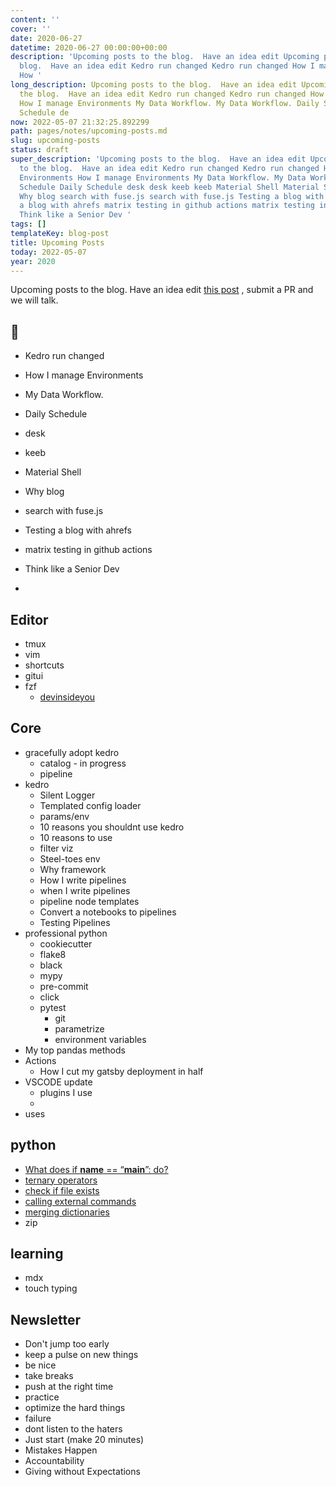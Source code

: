 ```yaml
---
content: ''
cover: ''
date: 2020-06-27
datetime: 2020-06-27 00:00:00+00:00
description: 'Upcoming posts to the blog.  Have an idea edit Upcoming posts to the
  blog.  Have an idea edit Kedro run changed Kedro run changed How I manage Environments
  How '
long_description: Upcoming posts to the blog.  Have an idea edit Upcoming posts to
  the blog.  Have an idea edit Kedro run changed Kedro run changed How I manage Environments
  How I manage Environments My Data Workflow. My Data Workflow. Daily Schedule Daily
  Schedule de
now: 2022-05-07 21:32:25.892299
path: pages/notes/upcoming-posts.md
slug: upcoming-posts
status: draft
super_description: 'Upcoming posts to the blog.  Have an idea edit Upcoming posts
  to the blog.  Have an idea edit Kedro run changed Kedro run changed How I manage
  Environments How I manage Environments My Data Workflow. My Data Workflow. Daily
  Schedule Daily Schedule desk desk keeb keeb Material Shell Material Shell Why blog
  Why blog search with fuse.js search with fuse.js Testing a blog with ahrefs Testing
  a blog with ahrefs matrix testing in github actions matrix testing in github actions
  Think like a Senior Dev '
tags: []
templateKey: blog-post
title: Upcoming Posts
today: 2022-05-07
year: 2020
---
```


Upcoming posts to the blog.  Have an idea edit 
[this post](https://github.com/WaylonWalker/waylonwalker.com/edit/main/pages/notes/upcoming-posts.md)
, submit a PR and we will talk.

## 🧠

* Kedro run changed
* How I manage Environments
* My Data Workflow.
* Daily Schedule
* desk
* keeb
* Material Shell
* Why blog
* search with fuse.js
* Testing a blog with ahrefs
* matrix testing in github actions


* Think like a Senior Dev
* 


## Editor

* tmux
* vim
* shortcuts
* gitui
* fzf
    * [devinsideyou](https://www.youtube.com/watch?v=tB-AgxzBmH8)



## Core

* gracefully adopt kedro
  * catalog - in progress
  * pipeline
* kedro
  * Silent Logger
  * Templated config loader
  * params/env
  * 10 reasons you shouldnt use kedro
  * 10 reasons to use 
  * filter viz
  * Steel-toes env
  * Why framework
  * How I write pipelines
  * when I write pipelines
  * pipeline node templates
  * Convert a notebooks to pipelines
  * Testing Pipelines
* professional python
  * cookiecutter
  * flake8
  * black
  * mypy
  * pre-commit
  * click
  * pytest
    * git
    * parametrize
    * environment variables
* My top pandas methods
* Actions
  * How I cut my gatsby deployment in half
* VSCODE update
  * plugins I use
  * 
* uses

## python

* [What does if **name** == “**main**”: do?](https://stackoverflow.com/questions/419163/what-does-if-name-main-do)
* [ternary operators](https://stackoverflow.com/questions/394809/does-python-have-a-ternary-conditional-operator)
* [check if file exists](https://stackoverflow.com/questions/82831/how-do-i-check-whether-a-file-exists-without-exceptions)
* [calling external commands](https://stackoverflow.com/questions/89228/calling-an-external-command-from-python)
* [merging dictionaries](https://stackoverflow.com/questions/38987/how-do-i-merge-two-dictionaries-in-a-single-expression-taking-union-of-dictiona)
* zip

## learning

* mdx
* touch typing

## Newsletter

* Don't jump too early
* keep a pulse on new things
* be nice
* take breaks
* push at the right time
* practice
* optimize the hard things
* failure
* dont listen to the haters
* Just start (make 20 minutes)
* Mistakes Happen
* Accountability
* Giving without Expectations